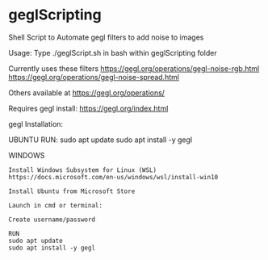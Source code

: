 # geglScripting

Shell Script to Automate gegl filters to add noise to images

Usage: Type ./geglScript.sh in bash within geglScripting folder

Currently uses these filters
https://gegl.org/operations/gegl-noise-rgb.html
https://gegl.org/operations/gegl-noise-spread.html

Others available at
https://gegl.org/operations/


Requires gegl install:
https://gegl.org/index.html

gegl Installation:

UBUNTU
    RUN:
    sudo apt update
    sudo apt install -y gegl

WINDOWS

    Install Windows Subsystem for Linux (WSL)
    https://docs.microsoft.com/en-us/windows/wsl/install-win10

    Install Ubuntu from Microsoft Store

    Launch in cmd or terminal:

    Create username/password

    RUN
    sudo apt update
    sudo apt install -y gegl
